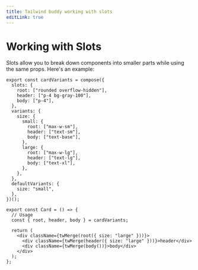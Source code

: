 ```yaml
---
title: Tailwind buddy working with slots
editLink: true
---
```


# Working with Slots

Slots allow you to break down components into smaller parts while using the same props. Here's an example:

```tsx
export const cardVariants = compose({
  slots: {
    root: ["rounded overflow-hidden"],
    header: ["p-4 bg-gray-100"],
    body: ["p-4"],
  },
  variants: {
    size: {
      small: {
        root: ["max-w-sm"],
        header: ["text-sm"],
        body: ["text-base"],
      },
      large: {
        root: ["max-w-lg"],
        header: ["text-lg"],
        body: ["text-xl"],
      },
    },
  },
  defaultVariants: {
    size: "small",
  },
})();

export const Card = () => {
  // Usage
  const { root, header, body } = cardVariants;

  return (
    <div className={twMerge(root({ size: "large" }))}>
      <div className={twMerge(header({ size: "large" }))}>header</div>
      <div className={twMerge(body())}>body</div>
    </div>
  );
};
```
